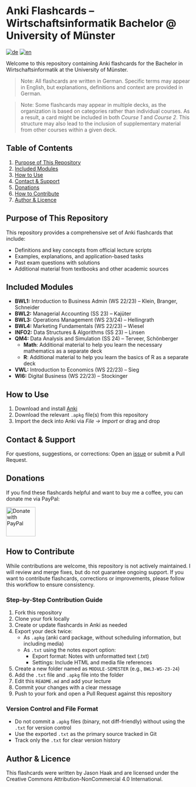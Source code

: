 # Anki Flashcards – Wirtschaftsinformatik Bachelor @ University of Münster
[![de](https://img.shields.io/badge/Language-de-red.svg)](https://github.com/jasonhaak/wi-uni-muenster-flashcards/blob/main/README.md)
[![en](https://img.shields.io/badge/Language-en-green.svg)](https://github.com/jasonhaak/wi-uni-muenster-flashcards/blob/main/README-en.md)

Welcome to this repository containing Anki flashcards for the Bachelor in Wirtschaftsinformatik at the University of Münster.

> Note: All flashcards are written in German. Specific terms may appear in English, but explanations, definitions and context are provided in German.

> Note: Some flashcards may appear in multiple decks, as the organization is based on categories rather than individual courses. As a result, a card might be included in both _Course 1_ and _Course 2_. This structure may also lead to the inclusion of supplementary material from other courses within a given deck.

## Table of Contents
1. [Purpose of This Repository](#purpose-of-this-repository)
2. [Included Modules](#included-modules)
3. [How to Use](#how-to-use)
4. [Contact & Support](#contact--support)
5. [Donations](#donations)
6. [How to Contribute](#how-to-contribute)
7. [Author & Licence](#author--licence)

## Purpose of This Repository
This repository provides a comprehensive set of Anki flashcards that include:
- Definitions and key concepts from official lecture scripts
- Examples, explanations, and application-based tasks
- Past exam questions with solutions
- Additional material from textbooks and other academic sources

## Included Modules
- **BWL1:** Introduction to Business Admin (WS 22/23) – Klein, Branger, Schneider
- **BWL2:** Managerial Accounting (SS 23) – Kajüter
- **BWL3:** Operations Management (WS 23/24) – Hellingrath
- **BWL4:** Marketing Fundamentals (WS 22/23) – Wiesel
- **INFO2:** Data Structures & Algorithms (SS 23) – Linsen
- **QM4:** Data Analysis and Simulation (SS 24) – Terveer, Schönberger
	- **Math**: Additional material to help you learn the necessary mathematics as a separate deck
	- **R**: Additional material to help you learn the basics of R as a separate deck
- **VWL:** Introduction to Economics (WS 22/23) – Sieg
- **WI6:** Digital Business (WS 22/23) – Stockinger

## How to Use
1. Download and install [Anki](https://apps.ankiweb.net/)
2. Download the relevant `.apkg` file(s) from this repository
3. Import the deck into Anki via *File → Import* or drag and drop

## Contact & Support
For questions, suggestions, or corrections: Open an [issue](https://github.com/jasonhaak/wi-uni-muenster-flashcards/issues) or submit a Pull Request.

## Donations
If you find these flashcards helpful and want to buy me a coffee, you can donate me via PayPal:

<a href="https://www.paypal.com/paypalme/jasonhaak01">
  <img src="https://raw.githubusercontent.com/stefan-niedermann/paypal-donate-button/master/paypal-donate-button.png" alt="Donate with PayPal" height="80"/>
</a>

## How to Contribute
While contributions are welcome, this repository is not actively maintained. I will review and merge fixes, but do not guarantee ongoing support. If you want to contribute flashcards, corrections or improvements, please follow this workflow to ensure consistency.

### Step-by-Step Contribution Guide
1. Fork this repository
2. Clone your fork locally
3. Create or update flashcards in Anki as needed
4. Export your deck twice:
   - As `.apkg` (anki card package, without scheduling information, but including media)
   - As `.txt` using the notes export option:
     - Export format: Notes with unformatted text (.txt)
     - Settings: Include HTML and media file references
5. Create a new folder named as `MODULE-SEMESTER` (e.g., `BWL3-WS-23-24`)
6. Add the `.txt` file and `.apkg` file into the folder
7. Edit this `README.md` and add your lecture
8. Commit your changes with a clear message
9. Push to your fork and open a Pull Request against this repository

### Version Control and File Format
- Do not commit a `.apkg` files (binary, not diff-friendly) without using the `.txt` for version control
- Use the exported `.txt` as the primary source tracked in Git
- Track only the `.txt` for clear version history

## Author & Licence
This flashcards were written by Jason Haak and are licensed under the Creative Commons Attribution-NonCommercial 4.0 International.
